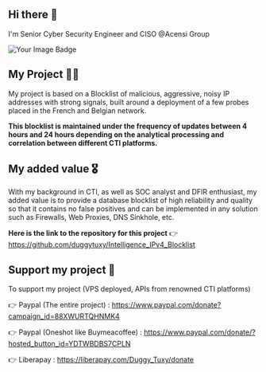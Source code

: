 ## Hi there 👋

I'm Senior Cyber Security Engineer and CISO @Acensi Group

<img src="https://tryhackme.com/api/v2/badges/public-profile?userPublicId=186081" alt="Your Image Badge" />

## My Project 🧑‍🏫

My project is based on a Blocklist of malicious, aggressive, noisy IP addresses with strong signals, built around a deployment of a few probes placed in the French and Belgian network.

**This blocklist is maintained under the frequency of updates between 4 hours and 24 hours depending on the analytical processing and correlation between different CTI platforms.**

## My added value 🎖️

With my background in CTI, as well as SOC analyst and DFIR enthusiast, my added value is to provide a database blocklist of high reliability and quality so that it contains no false positives and can be implemented in any solution such as Firewalls, Web Proxies, DNS Sinkhole, etc.

**Here is the link to the repository for this project**
👉 https://github.com/duggytuxy/Intelligence_IPv4_Blocklist

## Support my project 🙏

To support my project (VPS deployed, APIs from renowned CTI platforms)

👉 Paypal (The entire project) : https://www.paypal.com/donate?campaign_id=88XWURTQHNMK4

👉 Paypal (Oneshot like Buymeacoffee) : https://www.paypal.com/donate/?hosted_button_id=YDTWBDBS7CPLN

👉 Liberapay : https://liberapay.com/Duggy_Tuxy/donate
